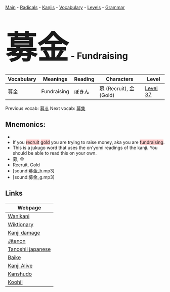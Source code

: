 <style> bigfont {font-size: 100px}</style>
[Main](../README.md) -
[Radicals](../radicals.md) -
[Kanjis](../kanjis.md) -
[Vocabulary](../vocabulary.md) -
[Levels](../levels.md) -
[Grammar](../grammar.md)
# <bigfont> 募金</bigfont> - Fundraising 

| Vocabulary | Meanings | Reading | Characters | Level |
| --- | --- | --- | --- | --- |
| 募金 | Fundraising | ぼきん |  [募](../kanjis/募.md) (Recruit), [金](../kanjis/金.md) (Gold) | [Level 37](../levels/wk_level37.md) |

Previous vocab: [募る](募る.md) Next vocab: [募集](募集.md) 

## Mnemonics:

* 
* If you <span style="background-color:#ffcccb"> recruit</span> <span style="background-color:#ffcccb"> gold</span> you are trying to raise money, aka you are <span style="background-color:#ffcccb"> fundraising</span>.
* This is a jukugo word that uses the on'yomi readings of the kanji. You should be able to read this on your own.
* 募, 金
* Recruit, Gold
* [sound:募金_b.mp3]
* [sound:募金_g.mp3]


## Links 

| Webpage |
| --- |
| [Wanikani          ](https://www.wanikani.com/kanji/募金) |
| [Wiktionary        ](https://en.wiktionary.org/wiki/募金) |
| [Kanji damage      ](http://www.kanjidamage.com/kanji/search?utf8=✓&q=募金) |
| [Jitenon           ](https://jitenon.com/kanji/募金) |
| [Tanoshii japanese ](https://www.tanoshiijapanese.com/dictionary/kanji.cfm?k=募金) |
| [Baike             ](https://baike.baidu.com/item/募金) |
| [Kanji Alive       ](https://app.kanjialive.com/募金) |
| [Kanshudo          ](https://www.kanshudo.com/searchmn?q=募金) |
| [Koohii            ](https://kanji.koohii.com/study/kanji/募金) |

